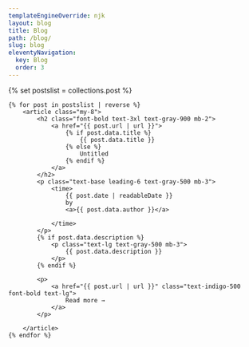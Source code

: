 ```yaml
---
templateEngineOverride: njk
layout: blog
title: Blog
path: /blog/
slug: blog
eleventyNavigation:
  key: Blog
  order: 3
---
```


<section class="mt-15">
    {% set postslist = collections.post %}

    {% for post in postslist | reverse %}
        <article class="my-8">
            <h2 class="font-bold text-3xl text-gray-900 mb-2">
                <a href="{{ post.url | url }}">
                    {% if post.data.title %}
                        {{ post.data.title }}
                    {% else %}
                        Untitled
                    {% endif %}
                </a>
            </h2>
            <p class="text-base leading-6 text-gray-500 mb-3">
                <time>
                    {{ post.date | readableDate }}
                    by
                    <a>{{ post.data.author }}</a>

                </time>
            </p>
            {% if post.data.description %}
                <p class="text-lg text-gray-500 mb-3">
                    {{ post.data.description }}
                </p>
            {% endif %}

            <p>
                <a href="{{ post.url | url }}" class="text-indigo-500 font-bold text-lg">
                    Read more →
                </a>
            </p>

        </article>
    {% endfor %}
</section>
